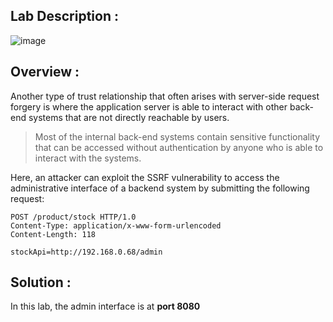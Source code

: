 ## Lab Description :

![image](https://github.com/sh3bu/Portswigger_labs/assets/67383098/0acd4dd9-2089-4dee-9e4c-60b650cceccb)


## Overview :

Another type of trust relationship that often arises with server-side request forgery is where the application server is able to interact with other back-end systems that are not directly reachable by users.

> Most of the internal back-end systems contain sensitive functionality that can be accessed without authentication by anyone who is able to interact with the systems. 

Here, an attacker can exploit the SSRF vulnerability to access the administrative interface of a backend system  by submitting the following request:

```http
POST /product/stock HTTP/1.0
Content-Type: application/x-www-form-urlencoded
Content-Length: 118

stockApi=http://192.168.0.68/admin
```

## Solution :


In this lab, the admin interface is at **port 8080**
